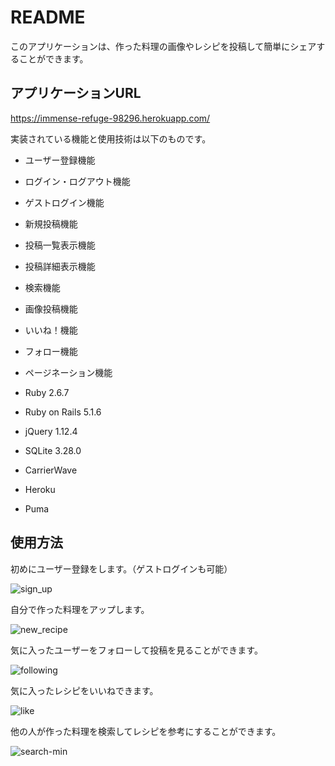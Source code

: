 # README

このアプリケーションは、作った料理の画像やレシピを投稿して簡単にシェアすることができます。

## アプリケーションURL

https://immense-refuge-98296.herokuapp.com/


実装されている機能と使用技術は以下のものです。

* ユーザー登録機能

* ログイン・ログアウト機能

* ゲストログイン機能

* 新規投稿機能

* 投稿一覧表示機能

* 投稿詳細表示機能

* 検索機能

* 画像投稿機能

* いいね！機能

* フォロー機能

* ページネーション機能

* Ruby 2.6.7

* Ruby on Rails 5.1.6

* jQuery 1.12.4

* SQLite 3.28.0

* CarrierWave

* Heroku

* Puma

## 使用方法

初めにユーザー登録をします。（ゲストログインも可能）

![sign_up](https://user-images.githubusercontent.com/80524490/133356356-2702d2e3-5cda-4e90-9214-f74e0031ee19.gif)


自分で作った料理をアップします。

![new_recipe](https://user-images.githubusercontent.com/80524490/133361800-4a4f93dc-ee00-4477-aa70-c9f4b85dd0ae.gif)


気に入ったユーザーをフォローして投稿を見ることができます。

![following](https://user-images.githubusercontent.com/80524490/133376267-d5da850b-5809-423a-9d0b-af23177d0945.gif)


気に入ったレシピをいいねできます。

![like](https://user-images.githubusercontent.com/80524490/133376612-50e5a42c-8ed1-4204-a976-9c91b8081d2f.gif)


他の人が作った料理を検索してレシピを参考にすることができます。

![search-min](https://user-images.githubusercontent.com/80524490/133380195-60352140-fa90-4fcf-9665-c8100b82f0ab.gif)